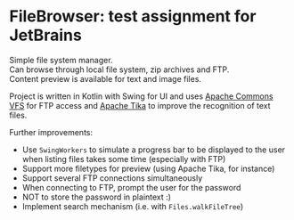 # FileBrowser: test assignment for JetBrains

Simple file system manager.  
Can browse through local file system, zip archives and FTP.  
Content preview is available for text and image files.

Project is written in Kotlin with Swing for UI and uses [Apache Commons VFS](http://commons.apache.org/proper/commons-vfs/) for FTP access and 
[Apache Tika](https://tika.apache.org/) to improve the recognition of text files.

Further improvements:
- Use `SwingWorkers` to simulate a progress bar to be displayed to the user when listing files takes some time (especially with FTP)
- Support more filetypes for preview (using Apache Tika, for instance)
- Support several FTP connections simultaneously
- When connecting to FTP, prompt the user for the password
- NOT to store the password in plaintext :)
- Implement search mechanism (i.e. with `Files.walkFileTree`)

